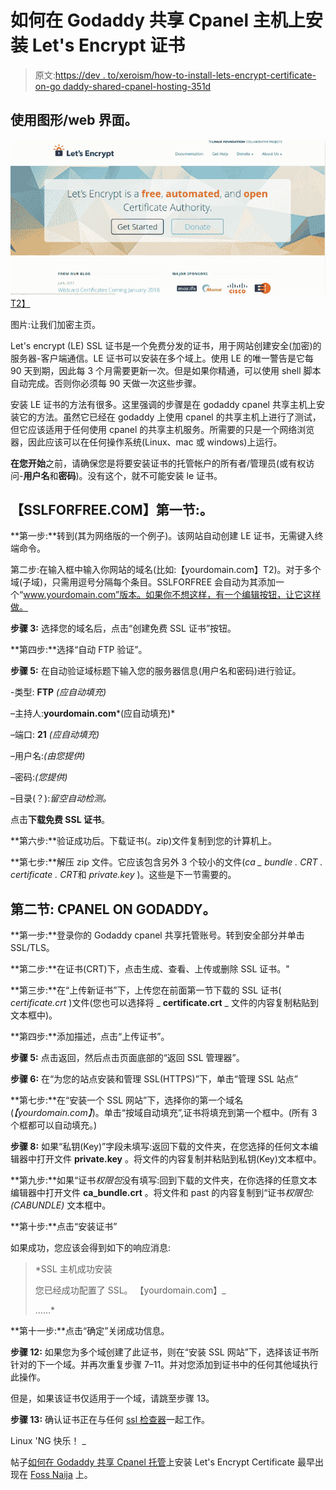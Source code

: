 # 如何在 Godaddy 共享 Cpanel 主机上安装 Let's Encrypt 证书

> 原文:[https://dev . to/xeroism/how-to-install-lets-encrypt-certificate-on-go daddy-shared-cpanel-hosting-351d](https://dev.to/xeroxism/how-to-install-lets-encrypt-certificate-on-godaddy-shared-cpanel-hosting-351d)

## 使用图形/web 界面。

[![Let's Encrypt banner fossnaija](img/9dd181f5026b27f91348923832d89127.png)T2】](https://i1.wp.com/fossnaija.com/wp-content/uploads/2017/09/letsencrypt-banner.png?ssl=1)

图片:让我们加密主页。

Let's encrypt (LE) SSL 证书是一个免费分发的证书，用于网站创建安全(加密)的服务器-客户端通信。LE 证书可以安装在多个域上。使用 LE 的唯一警告是它每 90 天到期，因此每 3 个月需要更新一次。但是如果你精通，可以使用 shell 脚本自动完成。否则你必须每 90 天做一次这些步骤。

安装 LE 证书的方法有很多。这里强调的步骤是在 godaddy cpanel 共享主机上安装它的方法。虽然它已经在 godaddy 上使用 cpanel 的共享主机上进行了测试，但它应该适用于任何使用 cpanel 的共享主机服务。所需要的只是一个网络浏览器，因此应该可以在任何操作系统(Linux、mac 或 windows)上运行。

**在您开始**之前，请确保您是将要安装证书的托管帐户的所有者/管理员(或有权访问-**用户名**和**密码**)。没有这个，就不可能安装 le 证书。

## 【SSLFORFREE.COM】第一节:。

**第一步:**转到<u></u>(其为网络版的一个例子)。该网站自动创建 LE 证书，无需键入终端命令。

第二步:在输入框中输入你网站的域名(比如:【yourdomain.com】T2)。对于多个域(子域)，只需用逗号分隔每个条目。SSLFORFREE 会自动为其添加一个“www.yourdomain.com”版本。如果你不想这样，有一个编辑按钮，让它这样做。

**步骤 3:** 选择您的域名后，点击“创建免费 SSL 证书”按钮。

**第四步:**选择“自动 FTP 验证”。

**步骤 5:** 在自动验证域标题下输入您的服务器信息(用户名和密码)进行验证。

-类型: **FTP** *(应自动填充)*

–主持人:**yourdomain.com***(应自动填充)*

–端口: **21** *(应自动填充)*

–用户名:*(由您提供)*

–密码:*(您提供)*

–目录(？):*留空自动检测。*

点击**下载免费 SSL 证书**。

**第六步:**验证成功后。下载证书(。zip)文件复制到您的计算机上。

**第七步:**解压 zip 文件。它应该包含另外 3 个较小的文件(*ca _ bundle . CRT . certificate . CRT*和 *private.key* )。这些是下一节需要的。

## **第二节:** CPANEL ON GODADDY。

**第一步:**登录你的 Godaddy cpanel 共享托管账号。转到安全部分并单击 SSL/TLS。

**第二步:**在证书(CRT)下，点击生成、查看、上传或删除 SSL 证书。"

**第三步:**在“上传新证书”下，上传您在前面第一节下载的 SSL 证书( *certificate.crt* )文件(您也可以选择将 _ **certificate.crt** _ 文件的内容复制粘贴到文本框中)。

**第四步:**添加描述，点击“上传证书”。

**步骤 5:** 点击返回，然后点击页面底部的“返回 SSL 管理器”。

**步骤 6:** 在“为您的站点安装和管理 SSL(HTTPS)”下，单击“管理 SSL 站点”

**第七步:**在“安装一个 SSL 网站”下，选择你的第一个域名(_【yourdomain.com】_)。单击“按域自动填充”,证书将填充到第一个框中。(所有 3 个框都可以自动填充。)

**步骤 8:** 如果“私钥(Key)”字段未填写:返回下载的文件夹，在您选择的任何文本编辑器中打开文件 **private.key** 。将文件的内容复制并粘贴到私钥(Key)文本框中。

**第九步:**如果“证书*权限包*没有填写:回到下载的文件夹，在你选择的任意文本编辑器中打开文件 **ca_bundle.crt** 。将文件和 past 的内容复制到“证书*权限包:(CABUNDLE)* 文本框中。

**第十步:**点击“安装证书”

如果成功，您应该会得到如下的响应消息:

> *SSL 主机成功安装
> 
> 您已经成功配置了 SSL。
> 【yourdomain.com】_
> 
> ……*

**第十一步:**点击“确定”关闭成功信息。

**步骤 12:** 如果您为多个域创建了此证书，则在“安装 SSL 网站”下，选择该证书所针对的下一个域。并再次重复步骤 7–11。并对您添加到证书中的任何其他域执行此操作。

但是，如果该证书仅适用于一个域，请跳至步骤 13。

**步骤 13:** 确认证书正在与任何 [ssl 检查器](https://www.google.com.ng/search?q=ssl+checker&oq=ssl+checker&aqs=chrome..69i57j69i60j0l4.2398j0j7&client=ubuntu&sourceid=chrome&ie=UTF-8)一起工作。

Linux 'NG 快乐！ _

帖子[如何在 Godaddy 共享 Cpanel 托管](https://fossnaija.com/install-lets-encrypt-certificate-godaddy-shared-cpanel-hosting/)上安装 Let's Encrypt Certificate 最早出现在 [Foss Naija](https://fossnaija.com) 上。